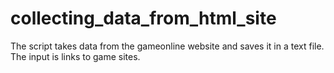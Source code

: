 # collecting_data_from_html_site
The script takes data from the gameonline website and saves it in a text file. The input is links to game sites.
